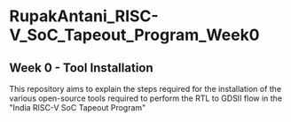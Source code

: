 # RupakAntani_RISC-V_SoC_Tapeout_Program_Week0
## Week 0 - Tool Installation

This repository aims to explain the steps required for the installation of the various open-source tools required to perform the RTL to GDSII flow in the "India RISC-V SoC Tapeout Program"
